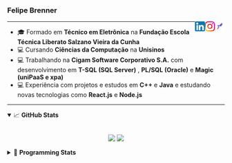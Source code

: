 <h3>Felipe Brenner</h3>

<a href="https://app.rocketseat.com.br/me/felipe-de-oliveira-brenner-conta-ignite" target="_blank" rel="nofollow"><img align="right" width="23rem" src="./assets/rocketseat.png" alt="Rocketseat: @felipe-de-oliveira-brenner-conta-ignite"/></a>
<a href="https://www.instagram.com/felipeobrenner/" target="_blank" rel="nofollow"><img align="right" width="23rem" src="./assets/instagram.png" alt="Instagram: @felipeobrenner"/></a>
<a href="https://www.linkedin.com/in/felipe-de-oliveira-brenner/" target="_blank" rel="nofollow"><img align="right" width="23rem" src="./assets/linkedin.png" alt="LinkedIn: @felipe-de-oliveira-brenner"/></a>

---

- 🎓 Formado em **Técnico em Eletrônica** na **Fundação Escola Técnica Liberato Salzano Vieira da Cunha**
- 💻 Cursando **Ciências da Computação** na **Unisinos**
- 💻 Trabalhando na **Cigam Software Corporativo S.A.** com desenvolvimento em **T-SQL (SQL Server)** , **PL/SQL (Oracle)** e **Magic (uniPaaS e xpa)**
- 💻 Experiência com projetos e estudos em **C++** e **Java** e estudando novas tecnologias como **React.js** e **Node.js**

---

<details open>
  <summary>📈 <b>GitHub Stats</b></summary>
  <br>
  <p align="center">
  <img src="https://github-readme-stats.vercel.app/api?username=felipebrenner&show_icons=true&theme=dark"/>
  <img src="https://github-readme-stats.vercel.app/api/top-langs/?username=felipebrenner&layout=compact&theme=dark">
  </p>

</details>

<details>
  <summary>🤖 <b>Programming Stats</b></summary>
  <br/>

  <!--START_SECTION:waka-->
**🐱 My Github Data** 

> 🏆 398 Contributions in the Year 2021
 > 
> 📦 108.5 kB Used in Github's Storage 
 > 
> 🚫 Not Opted to Hire
 > 
> 📜 17 Public Repositories 
 > 
> 🔑 0 Private Repositories  
 > 
**I'm a Night 🦉** 

```text
🌞 Morning    33 commits     ██░░░░░░░░░░░░░░░░░░░░░░░   8.42% 
🌆 Daytime    108 commits    ███████░░░░░░░░░░░░░░░░░░   27.55% 
🌃 Evening    228 commits    ██████████████░░░░░░░░░░░   58.16% 
🌙 Night      23 commits     █░░░░░░░░░░░░░░░░░░░░░░░░   5.87%

```
📅 **I'm Most Productive on Tuesday** 

```text
Monday       65 commits     ████░░░░░░░░░░░░░░░░░░░░░   16.58% 
Tuesday      86 commits     █████░░░░░░░░░░░░░░░░░░░░   21.94% 
Wednesday    34 commits     ██░░░░░░░░░░░░░░░░░░░░░░░   8.67% 
Thursday     44 commits     ██░░░░░░░░░░░░░░░░░░░░░░░   11.22% 
Friday       25 commits     █░░░░░░░░░░░░░░░░░░░░░░░░   6.38% 
Saturday     58 commits     ███░░░░░░░░░░░░░░░░░░░░░░   14.8% 
Sunday       80 commits     █████░░░░░░░░░░░░░░░░░░░░   20.41%

```


📊 **This Week I Spent My Time On** 

```text
💬 Programming Languages: 
JavaScript               12 hrs 5 mins       ███████████░░░░░░░░░░░░░░   46.96% 
TypeScript               8 hrs 30 mins       ████████░░░░░░░░░░░░░░░░░   33.08% 
JSON                     1 hr 56 mins        ██░░░░░░░░░░░░░░░░░░░░░░░   7.56% 
SCSS                     1 hr 46 mins        █░░░░░░░░░░░░░░░░░░░░░░░░   6.88% 
Other                    55 mins             █░░░░░░░░░░░░░░░░░░░░░░░░   3.58%

🔥 Editors: 
VS Code                  25 hrs 44 mins      █████████████████████████   100.0%

🐱‍💻 Projects: 
www_CGFrontEnd           12 hrs 56 mins      ████████████░░░░░░░░░░░░░   50.26% 
ignite-reactjs-desafios  8 hrs 53 mins       ████████░░░░░░░░░░░░░░░░░   34.53% 
ignite-reactjs-dashgo    1 hr 52 mins        █░░░░░░░░░░░░░░░░░░░░░░░░   7.26% 
www_CGFrontTemplate      1 hr 2 mins         █░░░░░░░░░░░░░░░░░░░░░░░░   4.02% 
material-ui-studies      33 mins             ░░░░░░░░░░░░░░░░░░░░░░░░░   2.17%

💻 Operating System: 
Linux                    25 hrs 44 mins      █████████████████████████   100.0%

```

**I Mostly Code in TypeScript** 

```text
TypeScript               5 repos             ███████░░░░░░░░░░░░░░░░░░   31.25% 
Java                     3 repos             ████░░░░░░░░░░░░░░░░░░░░░   18.75% 
CSS                      2 repos             ███░░░░░░░░░░░░░░░░░░░░░░   12.5% 
Assembly                 1 repo              █░░░░░░░░░░░░░░░░░░░░░░░░   6.25% 
HTML                     1 repo              █░░░░░░░░░░░░░░░░░░░░░░░░   6.25%

```



 Last Updated on 01/07/2021
<!--END_SECTION:waka-->
</details>

